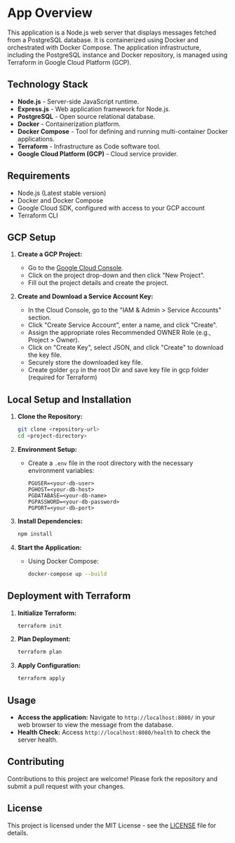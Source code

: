 
# App Overview

This application is a Node.js web server that displays messages fetched from a PostgreSQL database. It is containerized using Docker and orchestrated with Docker Compose. The application infrastructure, including the PostgreSQL instance and Docker repository, is managed using Terraform in Google Cloud Platform (GCP).

## Technology Stack

- **Node.js** - Server-side JavaScript runtime.
- **Express.js** - Web application framework for Node.js.
- **PostgreSQL** - Open source relational database.
- **Docker** - Containerization platform.
- **Docker Compose** - Tool for defining and running multi-container Docker applications.
- **Terraform** - Infrastructure as Code software tool.
- **Google Cloud Platform (GCP)** - Cloud service provider.

## Requirements

- Node.js (Latest stable version)
- Docker and Docker Compose
- Google Cloud SDK, configured with access to your GCP account
- Terraform CLI

## GCP Setup

1. **Create a GCP Project:**
   - Go to the [Google Cloud Console](https://console.cloud.google.com/).
   - Click on the project drop-down and then click "New Project".
   - Fill out the project details and create the project.

2. **Create and Download a Service Account Key:**
   - In the Cloud Console, go to the "IAM & Admin > Service Accounts" section.
   - Click "Create Service Account", enter a name, and click "Create".
   - Assign the appropriate roles Recommended OWNER Role (e.g., Project > Owner).
   - Click on "Create Key", select JSON, and click "Create" to download the key file.
   - Securely store the downloaded key file.
   - Create golder `gcp` in the root Dir and save key file in gcp folder (required for Terraform)


## Local Setup and Installation

1. **Clone the Repository:**
   ```bash
   git clone <repository-url>
   cd <project-directory>
   ```

2. **Environment Setup:**
   - Create a `.env` file in the root directory with the necessary environment variables:
     ```
     PGUSER=<your-db-user>
     PGHOST=<your-db-host>
     PGDATABASE=<your-db-name>
     PGPASSWORD=<your-db-password>
     PGPORT=<your-db-port>
     ```

3. **Install Dependencies:**
   ```bash
   npm install
   ```

4. **Start the Application:**
   - Using Docker Compose:
     ```bash
     docker-compose up --build
     ```

## Deployment with Terraform

1. **Initialize Terraform:**
   ```bash
   terraform init
   ```

2. **Plan Deployment:**
   ```bash
   terraform plan
   ```

3. **Apply Configuration:**
   ```bash
   terraform apply
   ```

## Usage

- **Access the application:** Navigate to `http://localhost:8080/` in your web browser to view the message from the database.
- **Health Check:** Access `http://localhost:8080/health` to check the server health.

## Contributing

Contributions to this project are welcome! Please fork the repository and submit a pull request with your changes.

## License

This project is licensed under the MIT License - see the [LICENSE](LICENSE) file for details.
